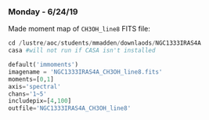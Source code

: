 ### Monday - 6/24/19

Made moment map of `CH3OH_line8` FITS file:

```python
cd /lustre/aoc/students/mmadden/downlaods/NGC1333IRAS4A
casa #will not run if CASA isn't installed

default('immoments')
imagename = 'NGC1333IRAS4A_CH3OH_line8.fits'
moments=[0,1]
axis='spectral'
chans='1~5'
includepix=[4,100]
outfile='NGC1333IRAS4A_CH3OH_line8'
```
